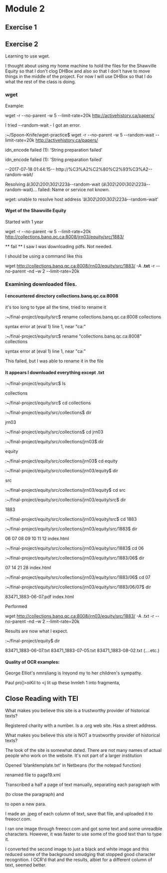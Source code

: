 # Module 2
## Exercise 1

## Exercise 2
Learning to use wget.

I thought about using my home machine to hold the files for the Shawville Equity so that I don't clog DHBox and also so that I don't have to move things in the middle of the project.  For now I will use DHBox so that I do what the rest of the class is doing.

### wget

Example:

wget -r --no-parent -w 5 --limit-rate=20k http://activehistory.ca/papers/

I tried --random-wait - I got an error.

:~/Spoon-Knife/wget-practice$ wget -r --no-parent -w 5 --random-wait --limit-rate=20k http://activehistory.ca/papers/

idn_encode failed (1): ‘String preparation failed’

idn_encode failed (1): ‘String preparation failed’

--2017-07-18 01:44:15--  http://%C3%A2%C2%80%C2%93%C3%A2--random-wait/

Resolving â\302\200\302\223â--random-wait (â\302\200\302\223â--random-wait)... failed: Name or service not known.

wget: unable to resolve host address ‘â\302\200\302\223â--random-wait’

#### Wget of the Shawville Equity

Started with 1 year

wget -r --no-parent -w 5 --limit-rate=20k http://collections.banq.qc.ca:8008/jrn03/equity/src/1883/

** fail ** I saw I was downloading pdfs.  Not needed.

I should be using a command like this

wget http://collections.banq.qc.ca:8008/jrn03/equity/src/1883/ -A **.txt** -r --no-parent -nd –w 2 --limit-rate=20k

### Examining downloaded files.

#### I encountered directory collections.banq.qc.ca:8008

it's too long to type all the time, tried to rename it

:~/final-project/equity/src$ rename collections.banq.qc.ca:8008 collections

syntax error at (eval 1) line 1, near "ca:"

:~/final-project/equity/src$ rename "collections.banq.qc.ca:8008" collections

syntax error at (eval 1) line 1, near "ca:"

This failed, but I was able to rename it in the file 

#### It appears I downloaded everything except .txt

:~/final-project/equity/src$ ls

collections

:~/final-project/equity/src$ cd collections

:~/final-project/equity/src/collections$ dir

jrn03

:~/final-project/equity/src/collections$ cd jrn03

:~/final-project/equity/src/collections/jrn03$ dir

equity

:~/final-project/equity/src/collections/jrn03$ cd equity

:~/final-project/equity/src/collections/jrn03/equity$ dir

src

:~/final-project/equity/src/collections/jrn03/equity$ cd src

:~/final-project/equity/src/collections/jrn03/equity/src$ dir

1883

:~/final-project/equity/src/collections/jrn03/equity/src$ cd 1883

:~/final-project/equity/src/collections/jrn03/equity/src/1883$ dir

06  07  08  09  10  11  12  index.html

:~/final-project/equity/src/collections/jrn03/equity/src/1883$ cd 06

:~/final-project/equity/src/collections/jrn03/equity/src/1883/06$ dir

07  14  21  28  index.html

:~/final-project/equity/src/collections/jrn03/equity/src/1883/06$ cd 07

:~/final-project/equity/src/collections/jrn03/equity/src/1883/06/07$ dir

83471_1883-06-07.pdf  index.html

Performed

wget http://collections.banq.qc.ca:8008/jrn03/equity/src/1883/ -A .txt -r --no-parent -nd –w 2 --limit-rate=20k

Results are now what I expect.

:~/final-project/equity$ dir

83471_1883-06-07.txt  83471_1883-07-05.txt  83471_1883-08-02.txt (....etc.)

#### Quality of OCR examples:

George Elliot's nmrsliang is Ireyond my to her children's sympathy.

Paul pro]>oiKil to <j lit up these lnmleh 1 into fragmenta,

## Close Reading with TEI

What makes you believe this site is a trustworthy provider of historical texts?

Registered charity with a number.  Is a .org web site.  Has a street address.

What makes you believe this site is NOT a trustworthy provider of historical texts?

The look of the site is somewhat dated.  There are not many names of actual people who work on the website.  It's not part of a larger institution

Opened 'blanktemplate.txt' in Netbeans (for the notepad function)

renamed file to page19.xml

Transcribed a half a page of text manually, separating each paragraph with </p> (to close the paragraph) and <p> to open a new para.

I made an .jpeg of each column of text, save that file, and uploaded it to freeocr.com.

I ran one image through freeocr.com and got some text and some unreadble characters. However, it was faster to use some of the good text than to type it.

I converted the second image to just a black and white image and this reduced some of the background smudging that stopped good character recognition.  I OCR'd that and the results, albiet for a different column of text, seemed better.



